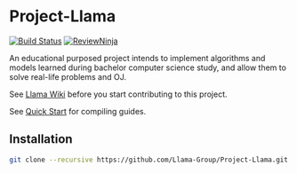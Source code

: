 # Project-Llama
[![Build Status](https://travis-ci.org/Llama-Group/Project-Llama.svg?branch=master)](https://travis-ci.org/Llama-Group/Project-Llama)
[![ReviewNinja](https://app.review.ninja/63898156/badge)](https://app.review.ninja/Llama-Group/Project-Llama)

An educational purposed project intends to implement algorithms and models learned during bachelor computer science study, and allow them to solve real-life problems and OJ.

See [Llama Wiki](https://github.com/Llama-Group/Project-Llama/wiki) before you start contributing to this project.

See [Quick Start](https://github.com/Llama-Group/Project-Llama/wiki/Quick-Start) for compiling guides.

Installation
------------
```bash
git clone --recursive https://github.com/Llama-Group/Project-Llama.git
```

